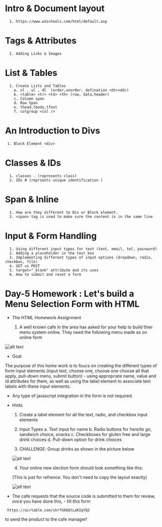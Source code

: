 # Intro & Document layout

```
  1. https://www.w3schools.com/html/default.asp
```

# Tags & Attributes

```
  1. Adding Links & Images
```

# List & Tables

```
  1. Create Lists and Tables
    a. ol , ul , dl  (order,unorder, defination <dt><dd>)
    b. <table> <tr> <td> <th> (row, data,header)
    c. Column span
    d. Row Span
    e. thead,tbody,tfoot
    f. colgroup <col />
```

# An Introduction to Divs

```
 1. Block Element <div>
```

# Classes & IDs

```
  1. classes . (represents class)
  2. IDs # (reprsents unique identification )

```

# Span & Inline

```
  1. How are they different to Div or Block element.
  2. <span> tag is used to make sure the content is in the same line
```

# Input & Form Handling

```
  1. Using different input types for text (text, email, tel, password)
  2. Adding a placeholder in the text box
  3. Implementing different types of input options (dropdown, radio, checkbox, file)
  4. GET vs POST
  5. target="_blank" attribute and its uses
  6. How to submit and reset a form

```

# Day-5 Homework : Let's build a Menu Selection Form with HTML

- The HTML Homework Assignment

  1. A well known cafe in the area has asked for your help to build thier menu system online. They need the following menu made as on online form

![alt text](image.png)

- Goal

The purpose of this home work is to foucs on creating the different types of form input elements (input text, choose one, choose one choose all that apply, pull-down menu, submit button) - using appropriate name, value and id attributes for them, as well as using the label element to associate text labels with these input elements.

- Any type of javascript integration in the form is not required.

- Hints

  1. Create a label element for all the text, radio, and checkbox input elements
  2. Input Types
     a. Text input for name
     b. Radio buttons for here/to go, sandwich choice, snacks
     c. Checkboxes for gluten free and large drink choices
     d. Pull-down option for drink choices

  3. CHALLENGE: Group drinks as shown in the picture below

  ![alt text](image-1.png)

  4. Your online new slection form should look something like this:

  (This is just for refrence. You don't need to copy the layout exactly)

  ![alt text](image-2.png)

- The cafe requests that the source code is submitted to them for review, once you have done this, - fill this form

```
 https://airtable.com/shrfG9GQtLaKIqYQ2
```

to send the product to the cafe manager!
